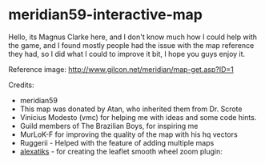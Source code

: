 # meridian59-interactive-map

Hello, its Magnus Clarke here, and I don't know much how I could help with the game, and I found mostly people had the issue with the map reference they had, so I did what I could to improve it bit, I hope you guys enjoy it.

Reference image: http://www.gilcon.net/meridian/map-get.asp?ID=1

Credits:  
- meridian59  
- This map was donated by Atan, who inherited them from Dr. Scrote  
- Vinicius Modesto (vmc) for helping me with ideas and some code hints.  
- Guild members of The Brazilian Boys, for inspiring me  
- MurLoK-F for improving the quality of the map with his hq vectors
- Ruggerii - Helped with the feature of adding multiple maps
- [alexatiks](https://github.com/alexatiks/Leaflet.SmoothWheelZoom) - for creating the leaflet smooth wheel zoom plugin: 
